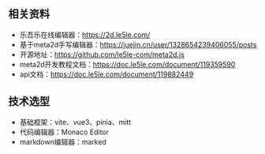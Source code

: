 ## 相关资料

- 乐吾乐在线编辑器：https://2d.le5le.com/
- 基于meta2d手写编辑器：https://juejin.cn/user/1328654239406055/posts
- 开源地址：https://github.com/le5le-com/meta2d.js
- meta2d开发教程文档：https://doc.le5le.com/document/119359590
- api文档：https://doc.le5le.com/document/119882449

## 技术选型

- 基础框架：vite、vue3、pinia、mitt
- 代码编辑器：Monaco Editor
- markdown编辑器：marked
